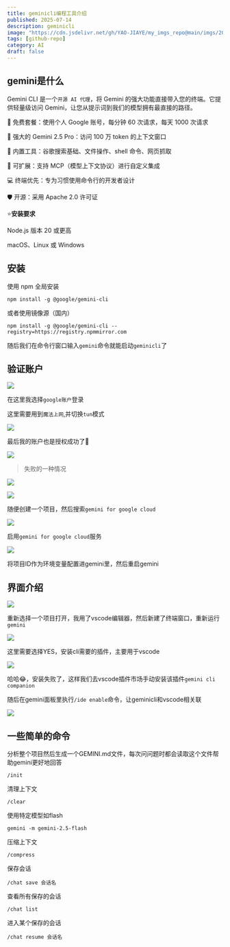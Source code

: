 ```yaml
---
title: geminicli编程工具介绍
published: 2025-07-14
description: geminicli
image: "https://cdn.jsdelivr.net/gh/YAO-JIAYE/my_imgs_repo@main/imgs/20250813220922770.png"
tags: [github-repo]
category: AI
draft: false
---
```



## gemini是什么

Gemini CLI 是一个`开源 AI 代理`，将 Gemini 的强大功能直接带入您的终端。它提供轻量级访问 Gemini，让您从提示词到我们的模型拥有最直接的路径。

🎯 免费套餐：使用个人 Google 账号，每分钟 60 次请求，每天 1000 次请求

🧠 强大的 Gemini 2.5 Pro：访问 100 万 token 的上下文窗口

🔧 内置工具：谷歌搜索基础、文件操作、shell 命令、网页抓取

🔌 可扩展：支持 MCP（模型上下文协议）进行自定义集成

💻 终端优先：专为习惯使用命令行的开发者设计

🛡️ 开源：采用 Apache 2.0 许可证



⭐**安装要求**

Node.js 版本 20 或更高

macOS、Linux 或 Windows

## 安装

使用 npm 全局安装

```
npm install -g @google/gemini-cli
```

或者使用镜像源（国内）

```
npm install -g @google/gemini-cli --registry=https://registry.npmmirror.com
```

随后我们在命令行窗口输入`gemini`命令就能启动`geminicli`了

## 验证账户

![](https://cdn.jsdelivr.net/gh/YAO-JIAYE/my_imgs_repo@main/imgs/20250813230000081.png)

在这里我选择`google账户`登录

这里需要用到`魔法上网`,并切换`tun`模式

![](https://cdn.jsdelivr.net/gh/YAO-JIAYE/my_imgs_repo@main/imgs/20250813230753430.png)

最后我的账户也是授权成功了🎉

![](https://cdn.jsdelivr.net/gh/YAO-JIAYE/my_imgs_repo@main/imgs/20250813230644127.png)

> 失败的一种情况

![](https://cdn.jsdelivr.net/gh/YAO-JIAYE/my_imgs_repo@main/imgs/20250813231212170.png)

![](https://cdn.jsdelivr.net/gh/YAO-JIAYE/my_imgs_repo@main/imgs/20250813231238311.png)

随便创建一个项目，然后搜索`gemini for google cloud`

![](https://cdn.jsdelivr.net/gh/YAO-JIAYE/my_imgs_repo@main/imgs/image-20250813231300957.png)

启用`gemini for google cloud`服务

![](https://cdn.jsdelivr.net/gh/YAO-JIAYE/my_imgs_repo@main/imgs/20250813231405610.png)

将项目ID作为环境变量配置进gemini里，然后重启gemini

## 界面介绍

![](https://cdn.jsdelivr.net/gh/YAO-JIAYE/my_imgs_repo@main/imgs/20250813231844455.png)

重新选择一个项目打开，我用了vscode编辑器，然后新建了终端窗口，重新运行`gemini`

![](https://cdn.jsdelivr.net/gh/YAO-JIAYE/my_imgs_repo@main/imgs/20250813232107171.png)

这里需要选择YES，安装cli需要的插件，主要用于vscode

![](https://cdn.jsdelivr.net/gh/YAO-JIAYE/my_imgs_repo@main/imgs/20250813232310437.png)

哈哈😂，安装失败了，这样我们去vscode插件市场手动安装该插件`gemini cli companion`

随后在gemini面板里执行`/ide enable`命令，让geminicli和vscode相关联

![](https://cdn.jsdelivr.net/gh/YAO-JIAYE/my_imgs_repo@main/imgs/20250814152509236.png)

## 一些简单的命令

分析整个项目然后生成一个GEMINI.md文件，每次问问题时都会读取这个文件帮助gemini更好地回答

```
/init
```

清理上下文

```
/clear
```

使用特定模型如flash

```
gemini -m gemini-2.5-flash
```

压缩上下文

```
/compress
```

保存会话

```
/chat save 会话名
```

查看所有保存的会话

```
/chat list
```

进入某个保存的会话

```
/chat resume 会话名
```

